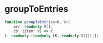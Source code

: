 # groupToEntries

```ts
function groupToEntries<K, V>(
    arr: readonly V[],
    cb: (item: V) => K
): readonly (readonly [K, readonly V[]])[];
```
